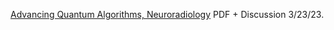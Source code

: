 [Advancing Quantum Algorithms, Neuroradiology](https://www.chemicalqdevice.com/advancing-quantum-algorithms-neuroradiology) PDF + Discussion 3/23/23.
